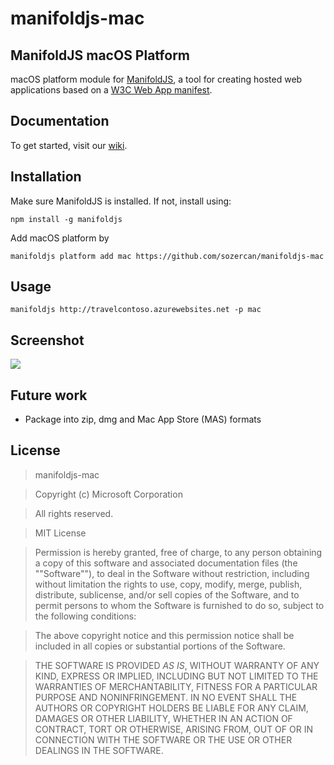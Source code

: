 # manifoldjs-mac

## ManifoldJS macOS Platform

macOS platform module for [ManifoldJS](https://github.com/manifoldjs/ManifoldJS), a tool for creating hosted web applications based on a [W3C Web App manifest](http://www.w3.org/TR/appmanifest/).

## Documentation
To get started, visit our [wiki](https://github.com/manifoldjs/ManifoldJS/wiki).

## Installation

Make sure ManifoldJS is installed. If not, install using:

```
npm install -g manifoldjs
```

Add macOS platform by 

```
manifoldjs platform add mac https://github.com/sozercan/manifoldjs-mac
```

## Usage

```
manifoldjs http://travelcontoso.azurewebsites.net -p mac
```

## Screenshot

![](http://i.imgur.com/UPgkX44.gif)


## Future work
*  Package into zip, dmg and Mac App Store (MAS) formats 

## License

> manifoldjs-mac

> Copyright (c) Microsoft Corporation

> All rights reserved.

> MIT License

> Permission is hereby granted, free of charge, to any person obtaining a copy of this software and associated documentation files (the ""Software""), to deal in the Software without restriction, including without limitation the rights to use, copy, modify, merge, publish, distribute, sublicense, and/or sell copies of the Software, and to permit persons to whom the Software is furnished to do so, subject to the following conditions:

> The above copyright notice and this permission notice shall be included in all copies or substantial portions of the Software.

> THE SOFTWARE IS PROVIDED *AS IS*, WITHOUT WARRANTY OF ANY KIND, EXPRESS OR IMPLIED, INCLUDING BUT NOT LIMITED TO THE WARRANTIES OF MERCHANTABILITY, FITNESS FOR A PARTICULAR PURPOSE AND NONINFRINGEMENT. IN NO EVENT SHALL THE AUTHORS OR COPYRIGHT HOLDERS BE LIABLE FOR ANY CLAIM, DAMAGES OR OTHER LIABILITY, WHETHER IN AN ACTION OF CONTRACT, TORT OR OTHERWISE, ARISING FROM, OUT OF OR IN CONNECTION WITH THE SOFTWARE OR THE USE OR OTHER DEALINGS IN THE SOFTWARE.
